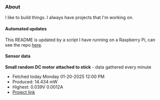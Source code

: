### About
I like to build things. I always have projects that I'm working on.

#### Automated updates
This README is updated by a script I have running on a Raspberry Pi, can see the repo [here](https://github.com/jdc-cunningham/raspi-git-repo-updater).

#### Sensor data


**Small random DC motor attached to stick** - data gathered every minute
- Fetched today Monday 01-20-2025 12:00 PM
- Produced: 14.434 mW
- Highest: 0.039V 0.0012A
- [Project link](https://github.com/jdc-cunningham/turbine-raspi)